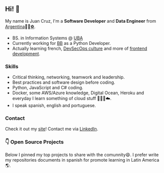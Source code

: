 ## Hi! 👋

My name is Juan Cruz, I'm a **Software Developer** and **Data Engineer** from [Argentina](https://www.google.com.ar/maps/place/Argentina/)🧉🍷[⚽](https://www.youtube.com/watch?v=OhSGppEjoxg).

- BS. in Information Systems @ [UBA](https://www.economicas.uba.ar/alumnos/sistemas/)
- Currently working for [BB](https://bb.vision/) as a Python Developer.
- Actually learning french, [DevSecOps culture](https://devsecops-latam.org/) and more of [frontend development](https://vuejs.org/).

### Skills
- Critical thinking, networking, teamwork and leadership.
- Best practices and software design before coding.
- Python, JavaScript and C# coding.
- Docker, some AWS/Azure knowledge, Digital Ocean, Heroku and everyday I learn something of cloud stuff 🧑🏻‍💻☁️.
- I speak spanish, english and portuguese.

### Contact
Check it out my [site](https://juancruzromero.github.io/)! Contact me via [LinkedIn](https://www.linkedin.com/in/juancruzromero/).

### 👇 Open Source Projects
Below I pinned my top projects to share with the comunnity😄. I prefer write my repositories documents in spanish for promote learning in Latin America 🌎.
